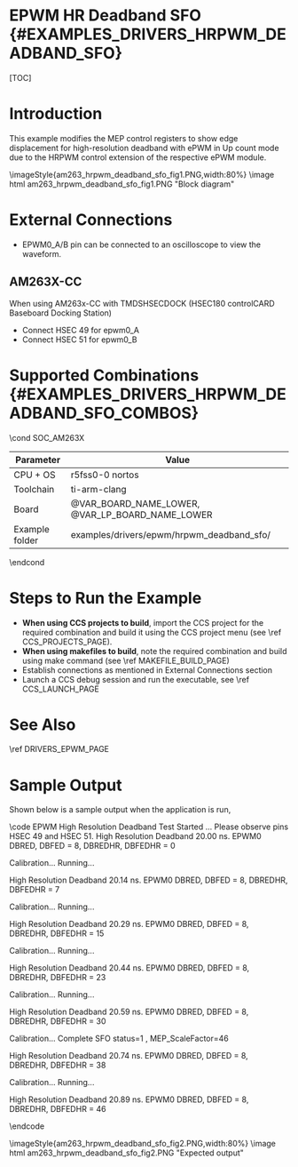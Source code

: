 # EPWM HR Deadband SFO {#EXAMPLES_DRIVERS_HRPWM_DEADBAND_SFO}

[TOC]

# Introduction

This example modifies the MEP control registers to show edge displacement for high-resolution deadband with ePWM in Up count mode due to the HRPWM control extension of the respective ePWM module.

\imageStyle{am263_hrpwm_deadband_sfo_fig1.PNG,width:80%}
\image html am263_hrpwm_deadband_sfo_fig1.PNG "Block diagram"

# External Connections
- EPWM0_A/B pin can be connected to an oscilloscope to view the waveform.

## AM263X-CC
When using AM263x-CC with TMDSHSECDOCK (HSEC180 controlCARD Baseboard Docking Station)
- Connect HSEC 49 for epwm0_A
- Connect HSEC 51 for epwm0_B



# Supported Combinations {#EXAMPLES_DRIVERS_HRPWM_DEADBAND_SFO_COMBOS}

\cond SOC_AM263X

 Parameter      | Value
 ---------------|-----------
 CPU + OS       | r5fss0-0 nortos
 Toolchain      | ti-arm-clang
 Board          | @VAR_BOARD_NAME_LOWER, @VAR_LP_BOARD_NAME_LOWER
 Example folder | examples/drivers/epwm/hrpwm_deadband_sfo/

\endcond

# Steps to Run the Example

- **When using CCS projects to build**, import the CCS project for the required combination
  and build it using the CCS project menu (see \ref CCS_PROJECTS_PAGE).
- **When using makefiles to build**, note the required combination and build using
  make command (see \ref MAKEFILE_BUILD_PAGE)
- Establish connections as mentioned in External Connections section
- Launch a CCS debug session and run the executable, see \ref CCS_LAUNCH_PAGE

# See Also

\ref DRIVERS_EPWM_PAGE

# Sample Output

Shown below is a sample output when the application is run,

\code
EPWM High Resolution Deadband Test Started ...
Please observe pins HSEC 49 and HSEC 51.
High Resolution Deadband 20.00 ns.
EPWM0 DBRED, DBFED = 8, DBREDHR, DBFEDHR = 0

Calibration... Running...

High Resolution Deadband 20.14 ns.
EPWM0 DBRED, DBFED = 8, DBREDHR, DBFEDHR = 7

Calibration... Running...

High Resolution Deadband 20.29 ns.
EPWM0 DBRED, DBFED = 8, DBREDHR, DBFEDHR = 15

Calibration... Running...

High Resolution Deadband 20.44 ns.
EPWM0 DBRED, DBFED = 8, DBREDHR, DBFEDHR = 23

Calibration... Running...

High Resolution Deadband 20.59 ns.
EPWM0 DBRED, DBFED = 8, DBREDHR, DBFEDHR = 30

Calibration... Complete
SFO status=1 , MEP_ScaleFactor=46

High Resolution Deadband 20.74 ns.
EPWM0 DBRED, DBFED = 8, DBREDHR, DBFEDHR = 38

Calibration... Running...

High Resolution Deadband 20.89 ns.
EPWM0 DBRED, DBFED = 8, DBREDHR, DBFEDHR = 46

\endcode

\imageStyle{am263_hrpwm_deadband_sfo_fig2.PNG,width:80%}
\image html am263_hrpwm_deadband_sfo_fig2.PNG "Expected output"

